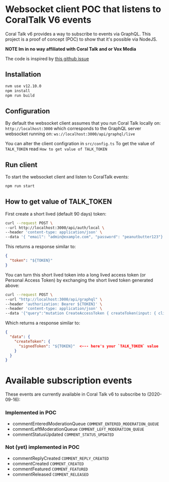 # Websocket client POC that listens to CoralTalk V6 events

Coral Talk v6 provides a way to subscribe to events via GraphQL.
This project is a proof of concept (POC) to show that it's possible via NodeJS.

**NOTE Im in no way affiliated with Coral Talk and or Vox Media**

The code is inspired by [this github issue][coraltalk_issue2876]


## Installation
```sh
nvm use v12.10.0
npm install
npm run build
```

## Configuration
By default the websocket client assumes that you run Coral Talk locally on:
`http://localhost:3000` which corresponds to the GraphQL server websocket running on: `ws://localhost:3000/api/graphql/live`

You can alter the client configration in `src/config.ts`
To get the value of `TALK_TOKEN` read `How to get value of TALK_TOKEN`

## Run client
To start the websocket client and listen to CoralTalk events:

```sh
npm run start
```

## How to get value of TALK_TOKEN
First create a short lived (default 90 days) token:
```sh
curl --request POST \
--url http://localhost:3000/api/auth/local \
--header 'content-type: application/json' \
--data '{ "email": "admin@example.com", "password": "peanutbutter123"}'
```

This returns a response similar to:
```json
{
  "token": "${TOKEN}"
}
```

You can turn this short lived token into a long lived access token (or Personal Access Token) by exchanging the short lived token generated above:
```sh
curl --request POST \
--url "http://localhost:3000/api/graphql" \
--header 'authorization: Bearer ${TOKEN}' \
--header 'content-type: application/json' \
--data '{"query":"mutation CreateAccessToken { createToken(input: { clientMutationId: \"\", name: \"My PAT\" }) { signedToken }}","operationName":"CreateAccessToken"}'
```

Which returns a response similar to:
```json
{
  "data": {
    "createToken": {
      "signedToken": "${TOKEN}"  <--- here's your `TALK_TOKEN` value
    }
  }
}
```

# Available subscription events
These events are currently available in Coral Talk v6 to subscribe to (2020-09-16):

### Implemented in POC
- commentEnteredModerationQueue `COMMENT_ENTERED_MODERATION_QUEUE`
- commentLeftModerationQueue `COMMENT_LEFT_MODERATION_QUEUE`
- commentStatusUpdated `COMMENT_STATUS_UPDATED`

### Not (yet) implemented in POC
- commentReplyCreated `COMMENT_REPLY_CREATED`
- commentCreated `COMMENT_CREATED`
- commentFeatured `COMMENT_FEATURED`
- commentReleased `COMMENT_RELEASED`

[coraltalk_issue2876]: https://github.com/coralproject/talk/issues/2876
